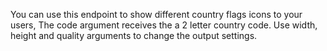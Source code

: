 You can use this endpoint to show different country flags icons to your users, The code argument receives the a 2 letter country code. Use width, height and quality arguments to change the output settings.